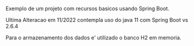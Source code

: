 Exemplo de um projeto com recursos basicos usando Spring Boot.

Ultima Alteracao em 11/2022 contempla uso do java 11 com Spring Boot vs 2.6.4

Para o armazenamento dos dados e' utilizado o banco H2 em memoria.

